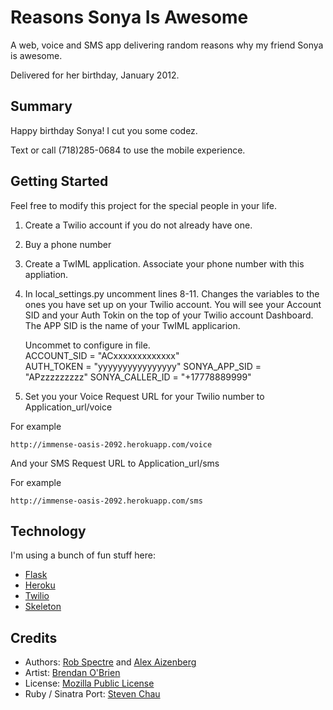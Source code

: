 # Reasons Sonya Is Awesome

A web, voice and SMS app delivering random reasons why my friend Sonya is
awesome.

Delivered for her birthday, January 2012.


## Summary

Happy birthday Sonya!  I cut you some codez.

Text or call (718)285-0684 to use the mobile experience.

## Getting Started

Feel free to modify this project for the special people in your life. 

1. Create a Twilio account if you do not already have one. 
2. Buy a phone number 
3. Create a TwIML application. Associate your phone number with this appliation. 
4. In local_settings.py uncomment lines 8-11. Changes the variables to the ones you have set up on your Twilio account. You will see your Account SID and your Auth Tokin on the top of your Twilio account Dashboard. The APP SID is the name of your TwIML applicarion. 

	Uncommet to configure in file.  
	ACCOUNT_SID = "ACxxxxxxxxxxxxx"  
	AUTH_TOKEN = "yyyyyyyyyyyyyyyy"
	SONYA_APP_SID = "APzzzzzzzzz"
	SONYA_CALLER_ID = "+17778889999" 
	
	
5. Set you your Voice Request URL for your Twilio number to Application_url/voice

For example

	http://immense-oasis-2092.herokuapp.com/voice

And your SMS Request URL to Application_url/sms

For example

	http://immense-oasis-2092.herokuapp.com/sms


## Technology

I'm using a bunch of fun stuff here:

* [Flask](http://flask.pocoo.org/)
* [Heroku](http://www.heroku.com)
* [Twilio](http://www.twilio.com)
* [Skeleton](http://www.getskeleton.com)


## Credits
* Authors: [Rob Spectre](http://www.brooklynhacker.com) and [Alex 
  Aizenberg](http://www.build-a-beard.com)
* Artist: [Brendan O'Brien](http://partoftheprocess.ca)
* License: [Mozilla Public License](http://www.mozilla.org/MPL/)
* Ruby / Sinatra Port: [Steven Chau](https://github.com/whereisciao/Reasons-Sonya-Is-Awesome)
